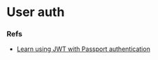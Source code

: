 # User auth

### Refs

- [Learn using JWT with Passport authentication](https://medium.com/front-end-weekly/learn-using-jwt-with-passport-authentication-9761539c4314)
